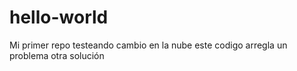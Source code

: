 # hello-world
Mi primer repo
testeando
cambio en la nube
este codigo arregla un problema
otra solución

